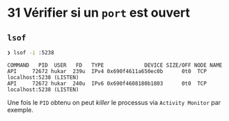 # 31 Vérifier si un `port` est ouvert

## `lsof`

```bash
❯ lsof -i :5238
```

```
COMMAND   PID  USER   FD   TYPE             DEVICE SIZE/OFF NODE NAME
API     72672 hukar  239u  IPv4 0x690f4611a650ec0b      0t0  TCP localhost:5238 (LISTEN)
API     72672 hukar  240u  IPv6 0x690f4608180b1803      0t0  TCP localhost:5238 (LISTEN)
```

Une fois le `PID` obtenu on peut *killer* le processus via `Activity Monitor` par exemple.